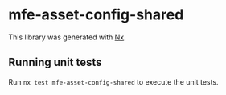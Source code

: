 # mfe-asset-config-shared

This library was generated with [Nx](https://nx.dev).

## Running unit tests

Run `nx test mfe-asset-config-shared` to execute the unit tests.
